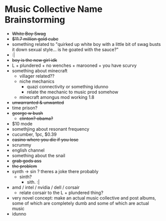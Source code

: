 # Music Collective Name Brainstorming

- ~~White Boy Swag~~
- ~~$11.7 million gold cube~~
- something related to "quirked up white boy with a little bit of swag busts it down sexual style... is he goated with the sauce?"
- :|
- ~~boy is the new girl idk~~
- L + plundered + no wenches + marooned + you have scurvy
- something about minecraft
    - villager related??
    - niche mechanics
        - quazi connectivity or something idunno
        - relate the mechanic to music prod somehow
    - minecraft amongus mod working 1.8
- ~~unwarranted & unwanted~~
- time prison?
- ~~george w bush~~
    - ~~clinton? obama?~~
- $10 mode
- somethjing about resonant frequency
- cucumber, 1pc, $0.39
- ~~casino where you die if you lose~~
- scrummy
- english channel
- something about the snail
- ~~grab gods ass~~
- ~~the problem~~
- synth -> sin ? theres a joke there probably
    - sinth?
        - sith. :|
- amd / intel / nvidia / dell / corsair
    - relate corsair to the L + plundered thing?
- very novel concept: make an actual music collective and post albums, some of which are completely dumb and some of which are actual music
- idunno
